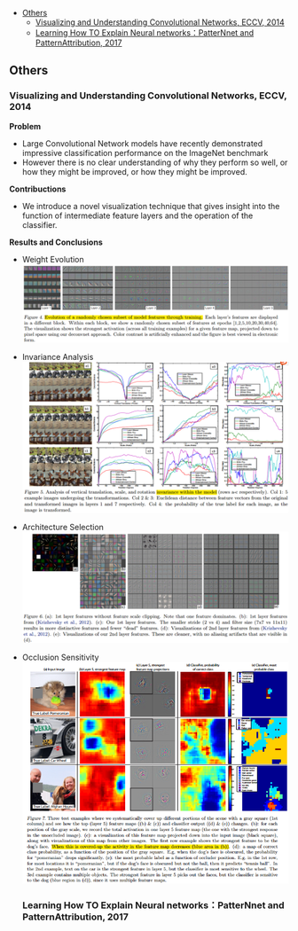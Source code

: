 - [Others](#others)
  - [Visualizing and Understanding Convolutional Networks, ECCV, 2014](#visualizing-and-understanding-convolutional-networks-eccv-2014)
  - [Learning How TO Explain Neural networks：PatterNnet and PatternAttribution, 2017](#learning-how-to-explain-neural-networkspatternnet-and-patternattribution-2017)

## Others
### Visualizing and Understanding Convolutional Networks, ECCV, 2014

**Problem**
- Large Convolutional Network models have recently demonstrated impressive classification performance on the ImageNet benchmark
- However there is no clear understanding of why they perform so well, or how they might be improved,  or how they might be improved.

**Contribuctions**
- We introduce a novel visualization technique that gives insight into the function of intermediate feature layers and the operation of the classifier.


**Results and Conclusions**
- Weight Evolution
  ![](../images/others/others_result_weights_evolution.png)
- Invariance Analysis
  ![](../images/others/others_result_invariance_analysis.png)
- Architecture Selection 
  ![](../images/others/others_result_feature_selection.png)
- Occlusion Sensitivity
  ![](../images/others/others_result_Occlusion&#32;Sensitivity.png)


  ### Learning How TO Explain Neural networks：PatterNnet and PatternAttribution, 2017